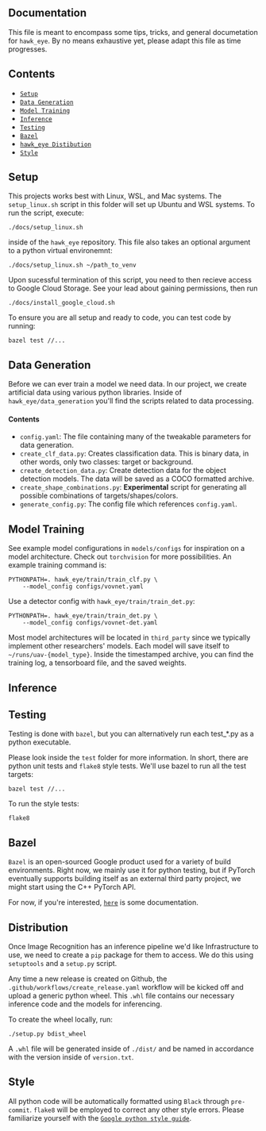 ## Documentation
This file is meant to encompass some tips, tricks, and general documetation for
`hawk_eye`. By no means exhaustive yet, please adapt this file as time progresses.


## Contents

* [`Setup`](#setup)
* [`Data Generation`](#data-generation)
* [`Model Training`](#model-training)
* [`Inference`](#inference)
* [`Testing`](#testing)
* [`Bazel`](#bazel)
* [`hawk_eye Distibution`](#distribution)
* [`Style`](#style)

## Setup
This projects works best with Linux, WSL, and Mac systems. The `setup_linux.sh` script
in this folder will set up Ubuntu and WSL systems. To run the script, execute:

```
./docs/setup_linux.sh
```

inside of the `hawk_eye` repository. This file also takes an optional argument to a python
virtual environemnt:

```
./docs/setup_linux.sh ~/path_to_venv
```

Upon sucessful termination of this script, you need to then recieve access to Google
Cloud Storage. See your lead about gaining permissions, then run

```
./docs/install_google_cloud.sh
```

To ensure you are all setup and ready to code, you can test code by running:

```
bazel test //...
```

## Data Generation

Before we can ever train a model we need data. In our project, we create artificial data
using various python libraries. Inside of `hawk_eye/data_generation` you'll find the
scripts related to data processing.

#### Contents
* `config.yaml`: The file containing many of the tweakable parameters for data
generation.
* `create_clf_data.py`: Creates classification data. This is binary data, in other words,
only two classes: target or background.
* `create_detection_data.py`: Create detection data for the object detection models.
The data will be saved as a COCO formatted archive.
* `create_shape_combinations.py`: **Experimental** script for generating all possible combinations of targets/shapes/colors.
* `generate_config.py`: The config file which references `config.yaml`.

## Model Training

See example model configurations in `models/configs` for inspiration on a model
architecture. Check out `torchvision` for more possibilities. An example
training command is:

```
PYTHONPATH=. hawk_eye/train/train_clf.py \
    --model_config configs/vovnet.yaml
```

Use a detector config with `hawk_eye/train/train_det.py`:

```
PYTHONPATH=. hawk_eye/train/train_det.py \
    --model_config configs/vovnet-det.yaml
```

Most model architectures will be located in `third_party` since we typically implement
other researchers' models. Each model will save itself to `~/runs/uav-{model_type}`.
Inside the timestamped archive, you can find the training log, a tensorboard file, and
the saved weights.

## Inference

## Testing

Testing is done with `bazel`, but you can alternatively run each test_*.py as a python
executable.

Please look inside the `test` folder for more information. In short, there are python
unit tests and `flake8` style tests. We'll use bazel to run all the test targets:

```
bazel test //...
```

To run the style tests:

```
flake8
```

## Bazel

`Bazel` is an open-sourced Google product used for a variety of build environments. Right
now, we mainly use it for python testing, but if PyTorch eventually supports building
itself as an external third party project, we might start using the C++ PyTorch API.

For now, if you're interested,
[`here`](https://docs.bazel.build/versions/master/user-manual.html)
is some documentation.

## Distribution

Once Image Recognition has an inference pipeline we'd like Infrastructure to use, we need
to create a `pip` package for them to access. We do this using `setuptools` and a
`setup.py` script.

Any time a new release is created on Github, the `.github/workflows/create_release.yaml`
workflow will be kicked off and upload a generic python wheel. This `.whl` file contains
our necessary inference code and the models for inferencing.

To create the wheel locally, run:

```
./setup.py bdist_wheel
```

A `.whl` file will be generated inside of `./dist/` and be named in accordance with the
version inside of `version.txt`.

## Style

All python code will be automatically formatted using `Black` through `pre-commit`.
`flake8` will be employed to correct any other style errors. Please familiarize yourself
with the [`Google python style guide`](https://google.github.io/styleguide/pyguide.html).
